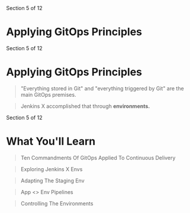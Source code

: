 <!-- .slide: class="center" -->
<div class="eyebrow">Section 5 of 12</div>

# Applying GitOps Principles


<!-- .slide: class="light" -->
<div class="eyebrow">Section 5 of 12</div>

# Applying GitOps Principles

> "Everything stored in Git" and "everything triggered by Git" are the main GitOps premises.

> Jenkins X accomplished that through <b>environments.</b>


<!-- .slide: class="light" -->
<div class="eyebrow">Section 5 of 12</div>

# What You'll Learn

> Ten Commandments Of GitOps Applied To Continuous Delivery

> Exploring Jenkins X Envs

> Adapting The Staging Env

> App <> Env Pipelines

> Controlling The Environments
